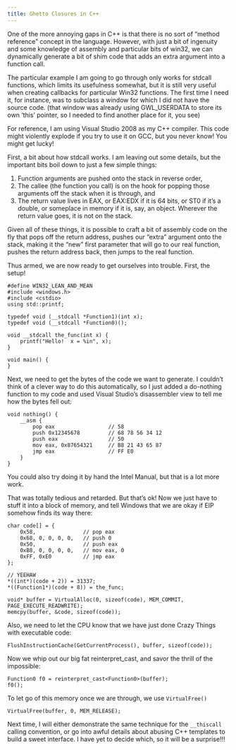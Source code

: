 ```yaml
---
title: Ghetto Closures in C++
---
```


One of the more annoying gaps in C++ is that there is no sort of “method reference” concept in the language. However, with just a bit of ingenuity and some knowledge of assembly and particular bits of win32, we can dynamically generate a bit of shim code that adds an extra argument into a function call.

The particular example I am going to go through only works for stdcall functions, which limits its usefulness somewhat, but it is still very useful when creating callbacks for particular Win32 functions. The first time I need it, for instance, was to subclass a window for which I did not have the source code. (that window was already using GWL_USERDATA to store its own ‘this’ pointer, so I needed to find another place for it, you see)

For reference, I am using Visual Studio 2008 as my C++ compiler. This code might violently explode if you try to use it on GCC, but you never know! You might get lucky!

First, a bit about how stdcall works. I am leaving out some details, but the important bits boil down to just a few simple things:

1. Function arguments are pushed onto the stack in reverse order,
2. The callee (the function you call) is on the hook for popping those arguments off the stack when it is through, and
3. The return value lives in EAX, or EAX:EDX if it is 64 bits, or ST0 if it’s a double, or someplace in memory if it is, say, an object. Wherever the return value goes, it is not on the stack.

Given all of these things, it is possible to craft a bit of assembly code on the fly that pops off the return address, pushes our “extra” argument onto the stack, making it the “new” first parameter that will go to our real function, pushes the return address back, then jumps to the real function.

Thus armed, we are now ready to get ourselves into trouble. First, the setup!

    #define WIN32_LEAN_AND_MEAN
    #include <windows.h>
    #include <cstdio>
    using std::printf;
    
    typedef void (__stdcall *Function1)(int x);
    typedef void (__stdcall *Function0)();
    
    void __stdcall the_func(int x) {
        printf("Hello!  x = %in", x);
    }
    
    void main() {
    }

Next, we need to get the bytes of the code we want to generate. I couldn’t think of a clever way to do this automatically, so I just added a do-nothing function to my code and used Visual Studio’s disassembler view to tell me how the bytes fell out:

    void nothing() {
        __asm {
            pop eax                 // 58
            push 0x12345678         // 68 78 56 34 12
            push eax                // 50
            mov eax, 0x87654321     // B8 21 43 65 87
            jmp eax                 // FF E0
        }
    }

You could also try doing it by hand the Intel Manual, but that is a lot more work.

That was totally tedious and retarded. But that’s ok! Now we just have to stuff it into a block of memory, and tell Windows that we are okay if EIP somehow finds its way there:

    char code[] = {
        0x58,               // pop eax
        0x68, 0, 0, 0, 0,   // push 0
        0x50,               // push eax
        0xB8, 0, 0, 0, 0,   // mov eax, 0
        0xFF, 0xE0          // jmp eax
    };
    
    // YEEHAW
    *((int*)(code + 2)) = 31337;
    *((Function1*)(code + 8)) = the_func;
    
    void* buffer = VirtualAlloc(0, sizeof(code), MEM_COMMIT, PAGE_EXECUTE_READWRITE);
    memcpy(buffer, &code, sizeof(code));

Also, we need to let the CPU know that we have just done Crazy Things with executable code:

    FlushInstructionCache(GetCurrentProcess(), buffer, sizeof(code));

Now we whip out our big fat reinterpret_cast, and savor the thrill of the impossible:

    Function0 f0 = reinterpret_cast<Function0>(buffer);
    f0();

To let go of this memory once we are through, we use `VirtualFree()`

    VirtualFree(buffer, 0, MEM_RELEASE);

Next time, I will either demonstrate the same technique for the `__thiscall` calling convention, or go into awful details about abusing C++ templates to build a sweet interface. I have yet to decide which, so it will be a surprise!!!